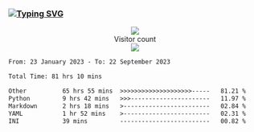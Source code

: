 ### <a href="https://git.io/typing-svg"><img src="https://readme-typing-svg.herokuapp.com?font=Fira+Code&pause=1000&width=435&lines=+Hi+%F0%9F%91%8B+There+is+Chenghow" alt="Typing SVG" /></a>
<p align="center"> 
  <img src="https://github-readme-stats.vercel.app/api?username=chenghow&show_icons=true"><br>
  Visitor count<br>
  <img src="https://profile-counter.glitch.me/chenghow/count.svg">
</p>

<!--START_SECTION:waka-->

```txt
From: 23 January 2023 - To: 22 September 2023

Total Time: 81 hrs 10 mins

Other          65 hrs 55 mins  >>>>>>>>>>>>>>>>>>>>-----   81.21 %
Python         9 hrs 42 mins   >>>----------------------   11.97 %
Markdown       2 hrs 18 mins   >------------------------   02.84 %
YAML           1 hr 52 mins    >------------------------   02.31 %
INI            39 mins         -------------------------   00.82 %
```

<!--END_SECTION:waka-->
